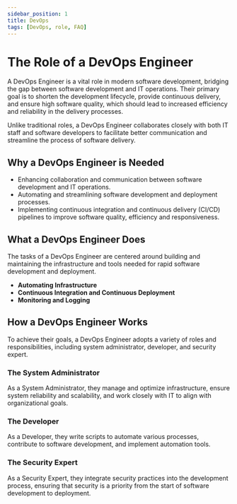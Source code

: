 ```yaml
---
sidebar_position: 1
title: DevOps
tags: [DevOps, role, FAQ]
---
```

# The Role of a DevOps Engineer

A DevOps Engineer is a vital role in modern software development, bridging the gap between software development and IT operations. Their primary goal is to shorten the development lifecycle, provide continuous delivery, and ensure high software quality, which should lead to increased efficiency and reliability in the delivery processes.

Unlike traditional roles, a DevOps Engineer collaborates closely with both IT staff and software developers to facilitate better communication and streamline the process of software delivery.

## Why a DevOps Engineer is Needed

- Enhancing collaboration and communication between software development and IT operations.
- Automating and streamlining software development and deployment processes.
- Implementing continuous integration and continuous delivery (CI/CD) pipelines to improve software quality, efficiency and responsiveness.

## What a DevOps Engineer Does

The tasks of a DevOps Engineer are centered around building and maintaining the infrastructure and tools needed for rapid software development and deployment.

- **Automating Infrastructure**
- **Continuous Integration and Continuous Deployment**
- **Monitoring and Logging**

## How a DevOps Engineer Works

To achieve their goals, a DevOps Engineer adopts a variety of roles and responsibilities, including system administrator, developer, and security expert.

### The System Administrator

As a System Administrator, they manage and optimize infrastructure, ensure system reliability and scalability, and work closely with IT to align with organizational goals.

### The Developer

As a Developer, they write scripts to automate various processes, contribute to software development, and implement automation tools.

### The Security Expert

As a Security Expert, they integrate security practices into the development process, ensuring that security is a priority from the start of software development to deployment.